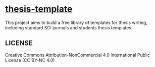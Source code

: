 # [thesis-template](https://github.com/openbiox/thesis-template)

This project aims to build a free library of templates for thesis writing, including standard SCI journals and students thesis templates.

## LICENSE

Creative Commons Attribution-NonCommercial 4.0 International Public License (CC BY-NC 4.0)

